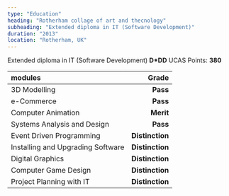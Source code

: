 ```yaml
---
type: "Education"
heading: "Rotherham collage of art and thecnology"
subheading: "Extended diploma in IT (Software Development)"
duration: "2013"
location: "Rotherham, UK"
---
```


Extended diploma in IT (Software Development)	 **D*DD**
UCAS Points: **380** 

| modules                           | Grade            |
|:--------------------------------  | ----------------:|
| 3D Modelling                      | **Pass**         |
| e-Commerce                        | **Pass**         |
| Computer Animation                | **Merit**        |
| Systems Analysis and Design       | **Pass**         |
| Event Driven Programming          | **Distinction**  |
| Installing and Upgrading Software | **Distinction**  |
| Digital Graphics                  | **Distinction**  |
| Computer Game Design              | **Distinction**  |
| Project Planning with IT          | **Distinction**  |
